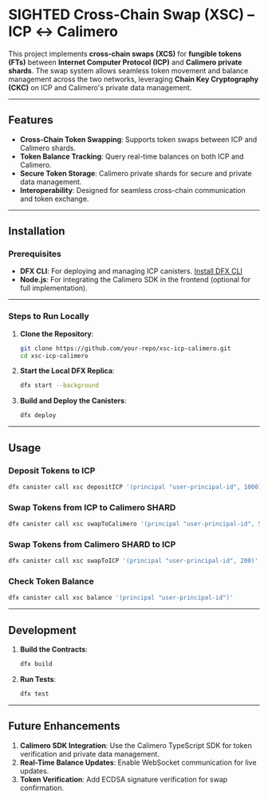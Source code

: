 
# **SIGHTED Cross-Chain Swap (XSC) – ICP ↔ Calimero**

This project implements **cross-chain swaps (XCS)** for **fungible tokens (FTs)** between **Internet Computer Protocol (ICP)** and **Calimero private shards**. The swap system allows seamless token movement and balance management across the two networks, leveraging **Chain Key Cryptography (CKC)** on ICP and Calimero's private data management.

---

## **Features**
- **Cross-Chain Token Swapping**: Supports token swaps between ICP and Calimero shards.
- **Token Balance Tracking**: Query real-time balances on both ICP and Calimero.
- **Secure Token Storage**: Calimero private shards for secure and private data management.
- **Interoperability**: Designed for seamless cross-chain communication and token exchange.

---

## **Installation**

### Prerequisites
- **DFX CLI**: For deploying and managing ICP canisters. [Install DFX CLI](https://internetcomputer.org/docs/current/developer-docs/setup/install/)  
- **Node.js**: For integrating the Calimero SDK in the frontend (optional for full implementation).

---

### **Steps to Run Locally**
1. **Clone the Repository**:
   ```bash
   git clone https://github.com/your-repo/xsc-icp-calimero.git
   cd xsc-icp-calimero
   ```

2. **Start the Local DFX Replica**:
   ```bash
   dfx start --background
   ```

3. **Build and Deploy the Canisters**:
   ```bash
   dfx deploy
   ```

---

## **Usage**

### Deposit Tokens to ICP
```bash
dfx canister call xsc depositICP '(principal "user-principal-id", 1000)'
```

### Swap Tokens from ICP to Calimero SHARD
```bash
dfx canister call xsc swapToCalimero '(principal "user-principal-id", 500)'
```

### Swap Tokens from Calimero SHARD to ICP
```bash
dfx canister call xsc swapToICP '(principal "user-principal-id", 200)'
```

### Check Token Balance
```bash
dfx canister call xsc balance '(principal "user-principal-id")'
```

---

## **Development**

1. **Build the Contracts**:
   ```bash
   dfx build
   ```
2. **Run Tests**:
   ```bash
   dfx test
   ```

---

## **Future Enhancements**
1. **Calimero SDK Integration**: Use the Calimero TypeScript SDK for token verification and private data management.
2. **Real-Time Balance Updates**: Enable WebSocket communication for live updates.
3. **Token Verification**: Add ECDSA signature verification for swap confirmation.

